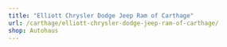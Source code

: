 ```yaml
---
title: "Elliott Chrysler Dodge Jeep Ram of Carthage"
url: /carthage/elliott-chrysler-dodge-jeep-ram-of-carthage/
shop: Autohaus
---
```

